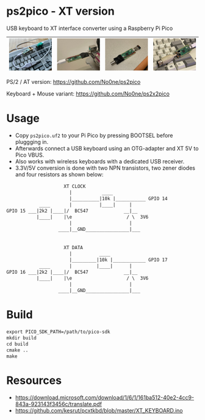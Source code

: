 # ps2pico - XT version
USB keyboard to XT interface converter using a Raspberry Pi Pico

|![hw1](https://raw.githubusercontent.com/No0ne/ps2pico/main/hw1.jpg) |![hw2](https://raw.githubusercontent.com/No0ne/ps2pico/main/hw2.jpg) |![hw3](https://raw.githubusercontent.com/No0ne/ps2pico/main/hw3.jpg) |![hw4](https://raw.githubusercontent.com/No0ne/ps2pico/main/hw4.jpg) |
|-|-|-|-|

PS/2 / AT version: https://github.com/No0ne/ps2pico

Keyboard + Mouse variant: https://github.com/No0ne/ps2x2pico

# Usage
* Copy `ps2pico.uf2` to your Pi Pico by pressing BOOTSEL before pluggging in.
* Afterwards connect a USB keyboard using an OTG-adapter and XT 5V to Pico VBUS.
* Also works with wireless keyboards with a dedicated USB receiver.
* 3.3V/5V conversion is done with two NPN transistors, two zener diodes and four resistors as shown below:
```
                     XT CLOCK
                       |           ____
                       |__________|10k |___________ GPIO 14
            ____       |          |____|     |
GPIO 15 ___|2k2 |____|/  BC547             __|__
           |____|    |\e                    / \  3V6
                       |                     |
                   ____|__GND________________|___


                     XT DATA
                       |          ____
                       |_________|10k |____________ GPIO 17
            ____       |         |____|      |
GPIO 16 ___|2k2 |____|/  BC547             __|__
           |____|    |\e                    / \  3V6
                       |                     |
                   ____|__GND________________|___
```

# Build
```
export PICO_SDK_PATH=/path/to/pico-sdk
mkdir build
cd build
cmake ..
make
```

# Resources
* https://download.microsoft.com/download/1/6/1/161ba512-40e2-4cc9-843a-923143f3456c/translate.pdf
* https://github.com/kesrut/pcxtkbd/blob/master/XT_KEYBOARD.ino